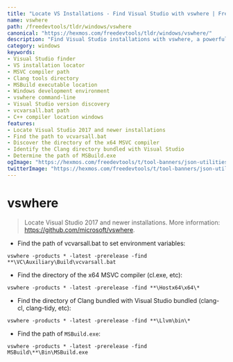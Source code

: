 ```yaml
---
title: "Locate VS Installations - Find Visual Studio with vswhere | Free DevTools"
name: vswhere
path: /freedevtools/tldr/windows/vswhere
canonical: "https://hexmos.com/freedevtools/tldr/windows/vswhere/"
description: "Find Visual Studio installations with vswhere, a powerful command-line tool. Locate MSVC compilers, Clang tools, and MSBuild executables quickly. Free online tool, no registration required."
category: windows
keywords:
- Visual Studio finder
- VS installation locator
- MSVC compiler path
- Clang tools directory
- MSBuild executable location
- Windows development environment
- vswhere command-line
- Visual Studio version discovery
- vcvarsall.bat path
- C++ compiler location windows
features:
- Locate Visual Studio 2017 and newer installations
- Find the path to vcvarsall.bat
- Discover the directory of the x64 MSVC compiler
- Identify the Clang directory bundled with Visual Studio
- Determine the path of MSBuild.exe
ogImage: "https://hexmos.com/freedevtools/t/tool-banners/json-utilities-banner.png"
twitterImage: "https://hexmos.com/freedevtools/t/tool-banners/json-utilities-banner.png"
---
```


# vswhere

> Locate Visual Studio 2017 and newer installations.
> More information: <https://github.com/microsoft/vswhere>.

- Find the path of vcvarsall.bat to set environment variables:

`vswhere -products * -latest -prerelease -find **\VC\Auxiliary\Build\vcvarsall.bat`

- Find the directory of the x64 MSVC compiler (cl.exe, etc):

`vswhere -products * -latest -prerelease -find **\Hostx64\x64\*`

- Find the directory of Clang bundled with Visual Studio bundled (clang-cl, clang-tidy, etc):

`vswhere -products * -latest -prerelease -find **\Llvm\bin\*`

- Find the path of `MSBuild.exe`:

`vswhere -products * -latest -prerelease -find MSBuild\**\Bin\MSBuild.exe`
